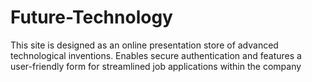 # Future-Technology
This site is designed as an online presentation store of advanced technological inventions. Enables secure authentication and features a user-friendly form for streamlined job applications within the company
